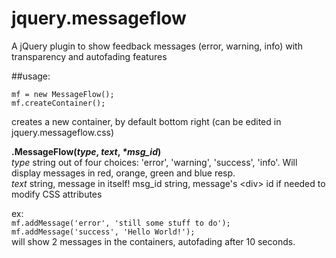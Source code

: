 # jquery.messageflow
A jQuery plugin to show feedback messages (error, warning, info) with transparency and autofading features

##usage:

`mf = new MessageFlow();`  
`mf.createContainer();`

creates a new container, by default bottom right (can be edited in jquery.messageflow.css)

**.MessageFlow(*type*, *text*, *\*msg_id*)**  
*type* string out of four choices: 'error', 'warning', 'success', 'info'. Will display messages in red, orange, green and blue resp.  
*text* string, message in itself!
msg_id string, message's <div\> id if needed to modify CSS attributes

ex:  
`mf.addMessage('error', 'still some stuff to do');`
`mf.addMessage('success', 'Hello World!');`  
will show 2 messages in the containers, autofading after 10 seconds.  
